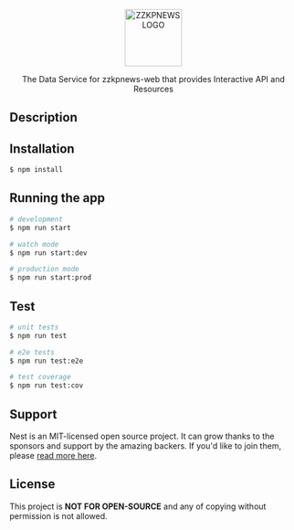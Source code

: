 <p align="center">
  <a href="http://github.com.com/zzkpnews" target="blank"><img src="https://github.com/zzkpnews.png" width="100" alt="ZZKPNEWS LOGO" /></a>
</p>

  <p align="center">The Data Service for zzkpnews-web that provides Interactive API and Resources</p>

## Description



## Installation

```bash
$ npm install
```

## Running the app

```bash
# development
$ npm run start

# watch mode
$ npm run start:dev

# production mode
$ npm run start:prod
```

## Test

```bash
# unit tests
$ npm run test

# e2e tests
$ npm run test:e2e

# test coverage
$ npm run test:cov
```

## Support

Nest is an MIT-licensed open source project. It can grow thanks to the sponsors and support by the amazing backers. If you'd like to join them, please [read more here](https://docs.nestjs.com/support).

## License

This project is **NOT FOR OPEN-SOURCE** and any of copying without permission is not allowed.
